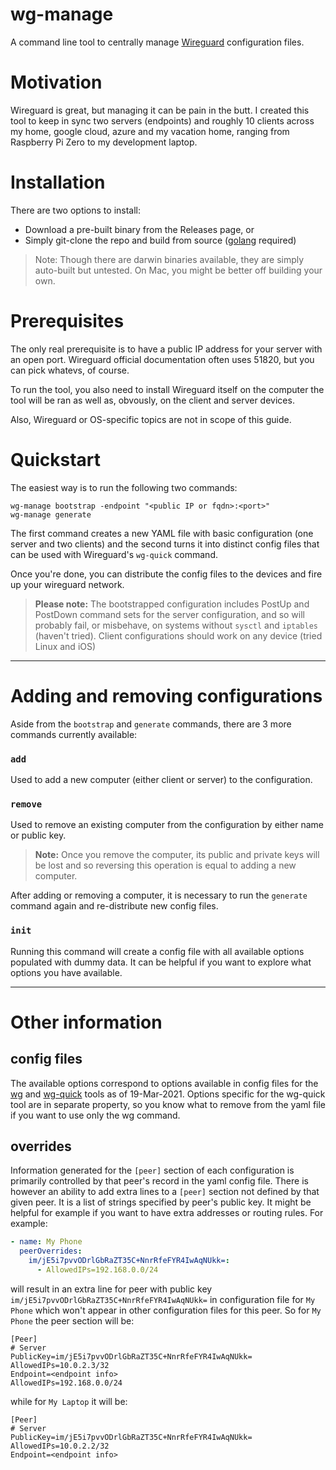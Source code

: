 # wg-manage

A command line tool to centrally manage [Wireguard](https://www.wireguard.com/) configuration files.

# Motivation

Wireguard is great, but managing it can be pain in the butt. I created this tool to keep in sync two servers (endpoints) and roughly 10 clients across my home, google cloud, azure and my vacation home, ranging from Raspberry Pi Zero to my development laptop.

# Installation

There are two options to install:

- Download a pre-built binary from the Releases page, or
- Simply git-clone the repo and build from source ([golang](https://golang.org) required)

> Note: Though there are darwin binaries available, they are simply auto-built but untested. On Mac, you might be better off building your own.

# Prerequisites

The only real prerequisite is to have a public IP address for your server with an open port. Wireguard official documentation often uses 51820, but you can pick whatevs, of course.

To run the tool, you also need to install Wireguard itself on the computer the tool will be ran as well as, obvously, on the client and server devices.

Also, Wireguard or OS-specific topics are not in scope of this guide.

# Quickstart

The easiest way is to run the following two commands:

```
wg-manage bootstrap -endpoint "<public IP or fqdn>:<port>"
wg-manage generate
```

The first command creates a new YAML file with basic configuration (one server and two clients) and the second turns it into distinct config files that can be used with Wireguard's `wg-quick` command.

Once you're done, you can distribute the config files to the devices and fire up your wireguard network.

> **Please note:** The bootstrapped configuration includes PostUp and PostDown command sets for the server configuration, and so will probably fail, or misbehave, on systems without `sysctl` and `iptables` (haven't tried). Client configurations should work on any device (tried Linux and iOS)

---

# Adding and removing configurations

Aside from the `bootstrap` and `generate` commands, there are 3 more commands currently available:

### `add`

Used to add a new computer (either client or server) to the configuration.

### `remove`

Used to remove an existing computer from the configuration by either name or public key.

> **Note:** Once you remove the computer, its public and private keys will be lost and so reversing this operation is equal to adding a new computer.

After adding or removing a computer, it is necessary to run the `generate` command again and re-distribute new config files.

### `init`

Running this command will create a config file with all available options populated with dummy data. It can be helpful if you want to explore what options you have available.

---

# Other information

## config files

The available options correspond to options available in config files for the [wg](https://git.zx2c4.com/wireguard-tools/about/src/man/wg.8) and [wg-quick](https://git.zx2c4.com/wireguard-tools/about/src/man/wg-quick.8) tools as of 19-Mar-2021. Options specific for the wg-quick tool are in separate property, so you know what to remove from the yaml file if you want to use only the wg command.

## overrides

Information generated for the `[peer]` section of each configuration is primarily controlled by that peer's record in the yaml config file. There is however an ability to add extra lines to a `[peer]` section not defined by that given peer. It is a list of strings specified by peer's public key. It might be helpful for example if you want to have extra addresses or routing rules.
For example:

```yaml
- name: My Phone
  peerOverrides:
    im/jE5i7pvvODrlGbRaZT35C+NnrRfeFYR4IwAqNUkk=:
      - AllowedIPs=192.168.0.0/24
```

will result in an extra line for peer with public key `im/jE5i7pvvODrlGbRaZT35C+NnrRfeFYR4IwAqNUkk=` in configuration file for `My Phone` which won't appear in other configuration files for this peer. So for `My Phone` the peer section will be:

```
[Peer]
# Server
PublicKey=im/jE5i7pvvODrlGbRaZT35C+NnrRfeFYR4IwAqNUkk=
AllowedIPs=10.0.2.3/32
Endpoint=<endpoint info>
AllowedIPs=192.168.0.0/24
```

while for `My Laptop` it will be:

```
[Peer]
# Server
PublicKey=im/jE5i7pvvODrlGbRaZT35C+NnrRfeFYR4IwAqNUkk=
AllowedIPs=10.0.2.2/32
Endpoint=<endpoint info>
```
